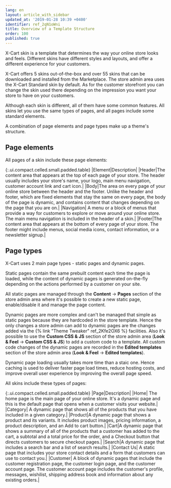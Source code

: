 ```yaml
---
lang: en
layout: article_with_sidebar
updated_at: '2019-01-28 10:39 +0400'
identifier: ref_2qN1oWni
title: Overview of a Template Structure
order: 100
published: true
---
```

X-Cart skin is a template that determines the way your online store looks and feels. Different skins have different styles and layouts, and offer a different experience for your customers. 

X-Cart offers 5 skins out-of-the-box and over 55 skins that can be downloaded and installed from the Marketplace. The store admin area uses the X-Cart Standard skin by default. As for the customer storefront you can change the skin used there depending on the impression you want your store to have on your customers.

Although each skin is different, all of them have some common features. All skins let you use the same types of pages, and all pages include some standard elements. 

A combination of page elements and page types make up a theme's structure.

## Page elements

All pages of a skin include these page elements:

{:.ui.compact.celled.small.padded.table} 
|Element|Description| 
|Header|The content area that appears at the top of each page of your store. The header usually includes your store's name, your logo, main menu navigation, customer account link and cart icon.|
|Body|The area on every page of your online store between the header and the footer. Unlike the header and footer, which are fixed elements that stay the same on every page, the body of the page is dynamic, and contains content that changes depending on the page that you are on.|
|Navigation| A menu or a block of menus that provide a way for customers to explore or move around your online store. The main menu navigation is included in the header of a skin.|
|Footer|The content area that appears at the bottom of every page of your store. The footer might include menus, social media icons, contact information, or a newsletter signup.| 

## Page types

X-Cart uses 2 main page types - static pages and dynamic pages.

Static pages contain the same prebuilt content each time the page is loaded, while the content of dynamic pages is generated on-the-fly depending on the actions performed by a customer on your site. 

All static pages are managed through the **Content** -> **Pages** section of the store admin area where it's possible to create a new static page, enable/disable it and manage the page content. 

Dynamic pages are more complex and can't be managed that simple as static pages because they are hardcoded in the store template. Hence the only changes a store admin can add to dynamic pages are the changes added via the {% link "Theme Tweaker" ref_2Kfe2OX6 %} facilities. Also it's possible to use the **Custom CSS & JS** section of the store admin area (**Look & Feel** -> **Custom CSS & JS**) to add a custom code to a template. All custom code changes of the dynamic pages are recorded in the **Edited templates** section of the store admin area (**Look & Feel** -> **Edited templates**). 

Dynamic page loading usually takes more time than a staic one. Hence caching is used to deliver faster page load times, reduce hosting costs, and improve overall user experience by improving the overall page speed.

All skins include these types of pages:

{:.ui.compact.celled.small.padded.table} 
|Page|Description|
|Home|	The home page is the main page of your online store. It's a dynamic page and this is the default page that opens when a customer visits your website.|
|Category| A dynamic page that shows all of the products that you have included in a given category.|
|Product|A dynamic page that shows a product and its variants. It includes product images, pricing information, a product description, and an Add to cart button.|
|Cart|A dynamic page that shows a summary of all of the products that a customer has added to the cart, a subtotal and a total price for the order, and a Checkout button that directs customers to secure checkout pages.|
|Search|A dynamic page that includes a search bar and a list of search results.|
|Contact Us| A static page that includes your store contact details and a form that customers can use to contact you.|
|Customer| A block of dynamic pages that include the customer registration page, the customer login page, and the customer account page. The customer account page includes the customer's profile, messages, wishilist, shipping address book and information about any existing orders.|
